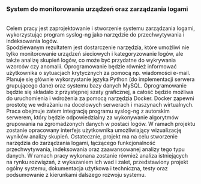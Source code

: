 <h3>System do monitorowania urządzeń oraz zarządzania logami</h3>
<br>
Celem pracy jest zaprojektowanie i stworzenie systemu zarządzania logami, wykorzystując program syslog-ng jako narzędzie do przechwytywania i indeksowania logów.
<br>
Spodziewanym rezultatem jest dostarczenie narzędzia, które umożliwi nie tylko monitorowanie urządzeń sieciowych i kategoryzowanie logów, ale także analizę skupień logów, co może być przydatne do wykrywania wzorców czy anomalii. 
Oprogramowanie będzie również informować użytkownika o sytuacjach krytycznych za pomocą np. wiadomości e-mail. 
Planuje się głównie wykorzystanie języka Python (do implementacji serwera grupującego dane) oraz systemu bazy danych MySQL. 
Oprogramowanie będzie się składało z przystępnej szaty graficznej, a całość będzie możliwa do uruchomienia i wdrożenia za pomocą narzędzia Docker. 
Docker zapewni prostotę we wdrażaniu na docelowych serwerach i maszynach wirtualnych.
<br>
Praca obejmuje zatem integrację programu syslog-ng z autorskim serwerem, który będzie odpowiedzialny za wykonywanie algorytmów grupowania na zgromadzonych danych w postaci logów. 
W ramach projektu zostanie opracowany interfejs użytkownika umożliwiający wizualizację wyników analizy skupień. 
Ostatecznie, projekt ma na celu stworzenie narzędzia do zarządzania logami, łączącego funkcjonalność przechwytywania, indeksowania oraz zaawansowanej analizy tego typu danych. 
W ramach pracy wykonana zostanie również analiza istniejących na rynku rozwiązań, z wykazaniem ich wad i zalet, przedstawiony projekt ogólny systemu, dokumentacja użytkowa i techniczna, testy oraz podsumowanie z kierunkami dalszego rozwoju systemu.
